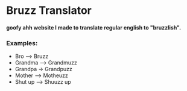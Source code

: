 # Bruzz Translator

#### goofy ahh website I made to translate regular english to "bruzzlish".

### Examples:

- Bro --> Bruzz
- Grandma --> Grandmuzz
- Grandpa -> Grandpuzz
- Mother --> Motheuzz
- Shut up --> Shuuzz up
